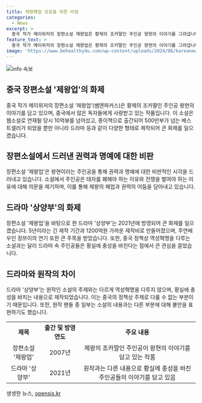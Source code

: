 ```yaml
---
title: 제왕패업 성공을 위한 비밀
categories:
  - News
excerpt: >
  중국 작가 메이위저의 장편소설 제왕업은 황제의 조카딸인 주인공 왕현의 이야기를 그려냅니다. 소설은 온라인 조회 수 10억뷰를 돌파하는 인기를 얻었고, 베스트셀러로 500만부 이상이 팔렸습니다. 또한, 장쯔이 주연의 드라마 상양부로 제작되어 화제를 모았으며 국내에서는 넷플릭스와 티빙을 통해 시청할 수 있습니다. 소설은 역성혁명을 주제로 한 원작과는 달리 드라마 속 주인공들은 황실에 충성을 바치며, 중국 정책상 역성혁명은 다루지 않았습니다. 하지만, 원작 소설의 팬들은 드라마의 검열과 원작과의 차이에 불만을 터뜨렸습니다.
feature_text: >
  중국 작가 메이위저의 장편소설 제왕업은 황제의 조카딸인 주인공 왕현의 이야기를 그려냅니다. 소설은 온라인 조회 수 10억뷰를 돌파하는 인기를 얻었고, 베스트셀러로 500만부 이상이 팔렸습니다. 또한, 장쯔이 주연의 드라마 상양부로 제작되어 화제를 모았으며 국내에서는 넷플릭스와 티빙을 통해 시청할 수 있습니다. 소설은 역성혁명을 주제로 한 원작과는 달리 드라마 속 주인공들은 황실에 충성을 바치며, 중국 정책상 역성혁명은 다루지 않았습니다. 하지만, 원작 소설의 팬들은 드라마의 검열과 원작과의 차이에 불만을 터뜨렸습니다.
image: 'https://www.behealthy4u.com/wp-content/uploads/2024/06/koreanews.jpg'
---
```


<p><img src="https://www.behealthy4u.com/wp-content/uploads/2024/06/koreanews.jpg" alt="info 속보" /></p>

<h2 data-ke-size="size26">중국 장편소설 '제왕업'의 화제</h2>

<p data-ke-size="size16">중국 작가 메이위저의 장편소설 ‘제왕업’(쌤앤파커스)은 황제의 조카딸인 주인공 왕현의 이야기를 담고 있으며, 중국에서 많은 독자들에게 사랑받고 있는 작품입니다. 이 소설은 웹소설로 연재될 당시 10억뷰를 넘어섰고, 종이책으로 출간되어 500만부가 넘는 베스트셀러가 되었을 뿐만 아니라 드라마 등과 같이 다양한 형태로 제작되어 큰 화제를 일으켰습니다.</p>

<h2 data-ke-size="size26">장편소설에서 드러낸 권력과 명예에 대한 비판</h2>

<p data-ke-size="size16">장편소설 '제왕업'은 왕현이라는 주인공을 통해 권력과 명예에 대한 비판적인 시각을 드러내고 있습니다. 소설에서 주인공은 태자를 폐해야 하는 이유와 전쟁을 벌여야 하는 이유에 대해 의문을 제기하며, 이를 통해 제왕의 패업과 권력의 어둠을 담아내고 있습니다.</p>

<h2 data-ke-size="size26">드라마 '상양부'의 화제</h2>

<p data-ke-size="size16">장편소설 '제왕업'을 바탕으로 한 드라마 '상양부'는 2021년에 방영되어 큰 화제를 일으켰습니다. 5년이라는 긴 제작 기간과 1200억원 가까운 제작비로 만들어졌으며, 주연배우인 장쯔이의 연기 또한 큰 주목을 받았습니다. 또한, 중국 정책상 역성혁명을 다루는 소설과는 달리 드라마 속 주인공들은 황실에 충성을 바친다는 점에서 큰 관심을 끌었습니다.</p>

<h2 data-ke-size="size26">드라마와 원작의 차이</h2>

<p data-ke-size="size16">드라마 '상양부'는 원작인 소설의 주제와는 다르게 역성혁명을 다루지 않으며, 황실에 충성을 바치는 내용으로 제작되었습니다. 이는 중국의 정책상 주제로 다룰 수 없는 부분이기 때문입니다. 또한, 원작 팬들 중 일부는 소설의 내용과는 다른 부분에 대해 불만을 표현하기도 했습니다.</p>

<table>
    <tr>
        <td style="text-align: center; height: 17px;"><b>제목</b></td>
        <td style="text-align: center; height: 17px;"><b>출간 및 방영 연도</b></td>
        <td style="text-align: center; height: 17px;"><b>주요 내용</b></td>
    </tr>
    <tr>
        <td style="text-align: center; height: 17px;">장편소설 '제왕업'</td>
        <td style="text-align: center; height: 17px;">2007년</td>
        <td style="text-align: center; height: 17px;">제왕의 조카딸인 주인공이 왕현의 이야기를 담고 있는 작품</td>
    </tr>
    <tr>
        <td style="text-align: center; height: 17px;">드라마 '상양부'</td>
        <td style="text-align: center; height: 17px;">2021년</td>
        <td style="text-align: center; height: 17px;">원작과는 다른 내용으로 황실에 충성을 바친 주인공들의 이야기를 담고 있음</td>
    </tr>
</table>
생생한 뉴스, <a href="https://opensis.kr" rel="dofollow">opensis.kr</a>


